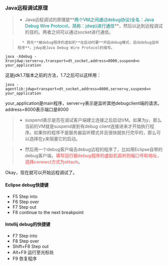 ### Java远程调试原理

> * Java远程调试的原理是**<font color=Teal>两个VM之间通过debug协议(全名：Java Debug Wire Protocol，简称：jdwp)进行通信</font>**，然后以达到远程调试的目的。两者之间可以通过socket进行通信。

>       * 首先**被debug程序的虚拟机**在启动时要**开启debug模式，启动debug监听程序**。jdwp是Java Debug Wire Protocol的缩写。

```
java -Xdebug -Xrunjdwp:server=y,transport=dt_socket,address=8000,suspend=n your_application
```

这是jdk1.7版本之前的方法，1.7之后可以这样用：

```
java -agentlib:jdwp=transport=dt_socket,address=8000,server=y,suspend=n your_application
```

your_application是main程序，server=y表示是监听其他debugclient端的请求。address=8000表示端口是8000

> * suspend表示是否在调试客户端建立连接之后启动VM。如果为y，那么当前的VM就是suspend直到有debug client连接进来才开始执行程序。如果你的程序不是服务器监听模式并且很快就执行完毕的，那么可以选择在y来阻塞它的启动。

> * 然后用一个debug客户端去debug远程的程序了，比如用Eclipse自带的debug客户端，**<font color=LightCoral>填写运行被debug程序的虚拟机监听的端口号和地址，选择connect方式为attach</font>**。

Okay，现在就可以开始远程调试了。

#### Eclipse debug快捷键

* F5 Step into
* F6 Step over
* F7 Step out
* F8 continue to the next breakpoint

#### Intellij debug的快捷键

* F7 Step into
* F8 Step over
* Shift+F8 Step out
* Alt+F9 运行至光标处
* F9 恢复程序
